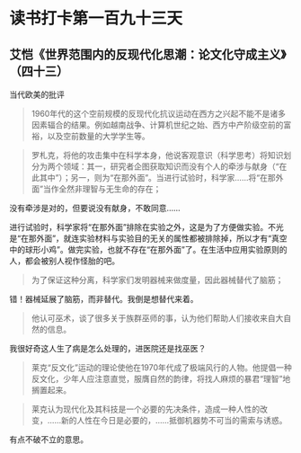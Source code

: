 读书打卡第一百九十三天
===

艾恺《世界范围内的反现代化思潮：论文化守成主义》（四十三）
---

当代欧美的批评

> 1960年代的这个空前规模的反现代化抗议运动在西方之兴起不能不是诸多因素辐合的结果。例如越南战争、计算机世纪之始、西方中产阶级空前的富裕，以及空前数量的大学学生等。

> 罗札克，将他的攻击集中在科学本身，他说客观意识（科学思考）将知识划分为两个领域：其一，研究者企图获取知识而没有个人的牵涉与献身（“在此其中”）；另一，则为“在那外面”。当进行试验时，科学家……将“在那外面”当作全然非理智与无生命的存在；

没有牵涉是对的，但要说没有献身，不敢同意……

进行试验时，科学家将“在那外面”排除在实验之外，这是为了方便做实验。不光是“在那外面”，就连实验材料与实验目的无关的属性都被排除掉，所以才有“真空中的球形小鸡”。做完实验，也就不存在“在那外面”了。在生活中应用实验原则的人，都会被别人视作怪胎的吧。

> 为了保证这种分离，科学家们发明器械来做度量，因此器械替代了脑筋；

错！器械延展了脑筋，而非替代。我倒是想替代来着。

> 他认可巫术，谈了很多关于族群巫师的事，认为他们帮助人们接收来自大自然的信息。

我很好奇这人生了病是怎么处理的，进医院还是找巫医？

> 莱克“反文化”运动的理论使他在1970年代成了极端风行的人物。他提倡一种反文化，少年人应注意直觉，服膺自然的韵律，将找人麻烦的暴君“理智”地搁置起来。

> 莱克认为现代化及其科技是一个必要的先决条件，造成一种人性的改变，……新的人性在今日是必要的，……抵御机器势不可当的需索与诱惑。

有点不破不立的意思。